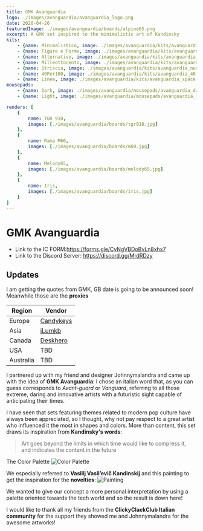 ```yaml
---
title: GMK Avanguardia
logo: ./images/avanguardia/avanguardia_logo.png
date: 2020-04-26
featuredImage: ./images/avanguardia/boards/alpine65.png
excerpt: A GMK set inspired to the minimalistic art of Kandinsky
kits: 
    - {name: Minimalistico, image: ./images/avanguardia/kits/avanguardia_base.jpg}
    - {name: Figure e Forme, image: ./images/avanguardia/kits/avanguardia_novelty.jpg}
    - {name: Alternativo, image: ./images/avanguardia/kits/avanguardia_alpha.jpg}
    - {name: Milleottocento, image: ./images/avanguardia/kits/avanguardia_1800.jpg}
    - {name: Striscia, image: ./images/avanguardia/kits/avanguardia_num.jpg}
    - {name: 40Per100, image: ./images/avanguardia/kits/avanguardia_40.jpg}
    - {name: Linee, image: ./images/avanguardia/kits/avanguardia_space.jpg}
mousepads:
    - {name: Dark, image: ./images/avanguardia/mousepads/avanguardia_dark.png}
    - {name: Light, image: ./images/avanguardia/mousepads/avanguardia_light.png}

renders: [
    {
        name: TGR 910,
        images: [./images/avanguardia/boards/tgr910.jpg]
    },
    {
        name: Rama M60,
        images: [./images/avanguardia/boards/m60.jpg]
    },
    {
        name: Melody65,
        images: [./images/avanguardia/boards/melody65.jpg]
    },
    {
        name: Iris,
        images: [./images/avanguardia/boards/iris.jpg]
    }
]
---
```

# GMK Avanguardia
* Link to the IC FORM:https://forms.gle/CvNgVBDoBvLn8xhx7
* Link to the Discord Server: https://discord.gg/MrdRDzy

## Updates
I am getting the quotes from GMK, GB date is going to be announced soon!
Meanwhile those are the **proxies**

| Region | Vendor    |
|--------|-----------|
| Europe | [Candykeys](https://candykeys.com/) |
| Asia   | [iLumkb](https://ilumkb.com/)    |
| Canada | [Deskhero](https://www.deskhero.ca/)  |
| USA    | TBD       |
| Australia | TBD    |


I partnered up with my friend and designer Johnnymalandra and came up with the idea of **GMK Avanguardia**:
I chose an italian word that, as you can guess corresponds to *Avant-guard* or *Vanguard*,
referring to all those extreme, daring and innovative artists with a futuristic sight capable of anticipating their times.

I have seen that sets featuring themes related to modern pop culture have always been appreciated, so I thought, why not pay respect to a great artist who influenced it the most in shapes and colors.
More than content, this set draws its inspiration from **Kandinsky's words**:
> Art goes beyond the limits in which time would like to compress it, and indicates the content in the future

The Color Palette
![Color Palette](https://i.imgur.com/acs7V5g.jpg)

We especially referred to **Vasilij Vasil’evič Kandinskij** and this painting to get the inspiration for the **novelties**:
![Painting](https://i.imgur.com/ND7672H.png)


We wanted to give our concept a more personal interpretation by using a palette oriented towards the tech world and so the result is down here!

I would like to thank all my friends from the **ClickyClackClub Italian community** for the support they showed me and Johnnymalandra for the awesome artworks!